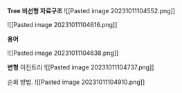 **Tree 비선형 자료구조**
![[Pasted image 20231011104552.png]]

![[Pasted image 20231011104616.png]]

**용어**

![[Pasted image 20231011104638.png]]

**변형** 
이진트리
![[Pasted image 20231011104737.png]]

 순회 방법.
![[Pasted image 20231011104910.png]]